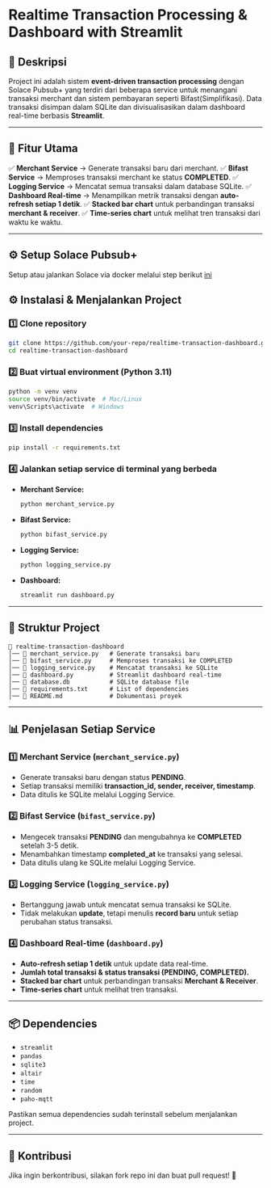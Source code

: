 # Realtime Transaction Processing & Dashboard with Streamlit

## 📝 Deskripsi

Project ini adalah sistem **event-driven transaction processing** dengan Solace Pubsub+ yang terdiri dari beberapa service untuk menangani transaksi merchant dan sistem pembayaran seperti Bifast(Simplifikasi). Data transaksi disimpan dalam SQLite dan divisualisasikan dalam dashboard real-time berbasis **Streamlit**.

---

## 📌 Fitur Utama

✅ **Merchant Service** → Generate transaksi baru dari merchant.
✅ **Bifast Service** → Memproses transaksi merchant ke status **COMPLETED**.
✅ **Logging Service** → Mencatat semua transaksi dalam database SQLite.
✅ **Dashboard Real-time** → Menampilkan metrik transaksi dengan **auto-refresh setiap 1 detik**.
✅ **Stacked bar chart** untuk perbandingan transaksi **merchant & receiver**.
✅ **Time-series chart** untuk melihat tren transaksi dari waktu ke waktu.

---
## ⚙️ Setup Solace Pubsub+
Setup atau jalankan Solace via docker melalui step berikut [ini](https://solace.com/products/event-broker/software/getting-started/)

## ⚙️ Instalasi & Menjalankan Project

### 1️⃣ Clone repository

```bash
git clone https://github.com/your-repo/realtime-transaction-dashboard.git
cd realtime-transaction-dashboard
```

### 2️⃣ Buat virtual environment (Python 3.11)

```bash
python -m venv venv
source venv/bin/activate  # Mac/Linux
venv\Scripts\activate  # Windows
```

### 3️⃣ Install dependencies

```bash
pip install -r requirements.txt
```

### 4️⃣ Jalankan setiap service di terminal yang berbeda

- **Merchant Service:**
  ```bash
  python merchant_service.py
  ```
- **Bifast Service:**
  ```bash
  python bifast_service.py
  ```
- **Logging Service:**
  ```bash
  python logging_service.py
  ```
- **Dashboard:**
  ```bash
  streamlit run dashboard.py
  ```

---

## 📂 Struktur Project

```
📁 realtime-transaction-dashboard
│── 📄 merchant_service.py   # Generate transaksi baru
│── 📄 bifast_service.py     # Memproses transaksi ke COMPLETED
│── 📄 logging_service.py    # Mencatat transaksi ke SQLite
│── 📄 dashboard.py          # Streamlit dashboard real-time
│── 📄 database.db           # SQLite database file
│── 📄 requirements.txt      # List of dependencies
│── 📄 README.md             # Dokumentasi proyek
```

---

## 📊 Penjelasan Setiap Service

### 1️⃣ Merchant Service (`merchant_service.py`)

- Generate transaksi baru dengan status **PENDING**.
- Setiap transaksi memiliki **transaction_id, sender, receiver, timestamp**.
- Data ditulis ke SQLite melalui Logging Service.

### 2️⃣ Bifast Service (`bifast_service.py`)

- Mengecek transaksi **PENDING** dan mengubahnya ke **COMPLETED** setelah 3-5 detik.
- Menambahkan timestamp **completed_at** ke transaksi yang selesai.
- Data ditulis ulang ke SQLite melalui Logging Service.

### 3️⃣ Logging Service (`logging_service.py`)

- Bertanggung jawab untuk mencatat semua transaksi ke SQLite.
- Tidak melakukan **update**, tetapi menulis **record baru** untuk setiap perubahan status transaksi.

### 4️⃣ Dashboard Real-time (`dashboard.py`)

- **Auto-refresh setiap 1 detik** untuk update data real-time.
- **Jumlah total transaksi & status transaksi (PENDING, COMPLETED).**
- **Stacked bar chart** untuk perbandingan transaksi **Merchant & Receiver**.
- **Time-series chart** untuk melihat tren transaksi.

---

## 📦 Dependencies

- `streamlit`
- `pandas`
- `sqlite3`
- `altair`
- `time`
- `random`
- `paho-mqtt`

Pastikan semua dependencies sudah terinstall sebelum menjalankan project.

---

## 📢 Kontribusi

Jika ingin berkontribusi, silakan fork repo ini dan buat pull request! 🚀
